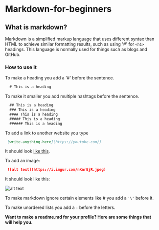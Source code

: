 # Markdown-for-beginners

## What is markdown?

Markdown is a simplified markup language that uses different syntax than HTML to achieve similar formatting results, such as using \'#' for ```<h1>``` headings. This language is normally used for things such as blogs and GitHub.

### How to use it

To make a heading you add a \'#' before the sentence.

```markdown
  # This is a heading
```

To make it smaller you add multiple hashtags before the sentence.

```markdown
  ## This is a heading
  ### This is a heading
  #### This is a heading
  ##### This is a heading
  ###### This is a heading
```
To add a link to another website you type

```markdown
 [write-anything-here](https://youtube.com/)
```
It should look [like this](https://youtube.com/).

To add an image:

```markdown
 ![alt text](https://i.imgur.com/nKnrEjR.jpeg)
```

It should look like this:

![alt text](https://i.imgur.com/nKnrEjR.jpeg)

To make markdown ignore certain elements like \# you add a ```'\'``` before it.

To make unordered lists you add a ```-``` before the letters.

**Want to make a readme.md for your profile? Here are some things that will help you.**




